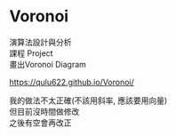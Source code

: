 # Voronoi

演算法設計與分析  
課程 Project  
畫出Voronoi Diagram

https://qulu622.github.io/Voronoi/  

我的做法不太正確(不該用斜率, 應該要用向量)  
但目前沒時間做修改  
之後有空會再改正
